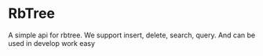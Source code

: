 # RbTree

A simple api for rbtree. We support insert, delete, search, query. And can be used in develop work easy
